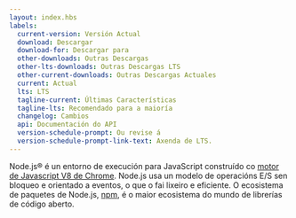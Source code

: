 ```yaml
---
layout: index.hbs
labels:
  current-version: Versión Actual
  download: Descargar
  download-for: Descargar para
  other-downloads: Outras Descargas
  other-lts-downloads: Outras Descargas LTS
  other-current-downloads: Outras Descargas Actuales
  current: Actual
  lts: LTS
  tagline-current: Últimas Características
  tagline-lts: Recomendado para a maioría
  changelog: Cambios
  api: Documentación do API
  version-schedule-prompt: Ou revise á
  version-schedule-prompt-link-text: Axenda de LTS.
---
```


Node.js® é un entorno de execución para JavaScript construído co [motor de Javascript V8 de Chrome](https://developers.google.com/v8/).
Node.js usa un modelo de operacións E/S sen bloqueo e orientado a eventos, o que o fai lixeiro e eficiente.
O ecosistema de paquetes de Node.js, [npm](https://www.npmjs.com/), é o maior ecosistema do mundo de librerías
de código aberto.
